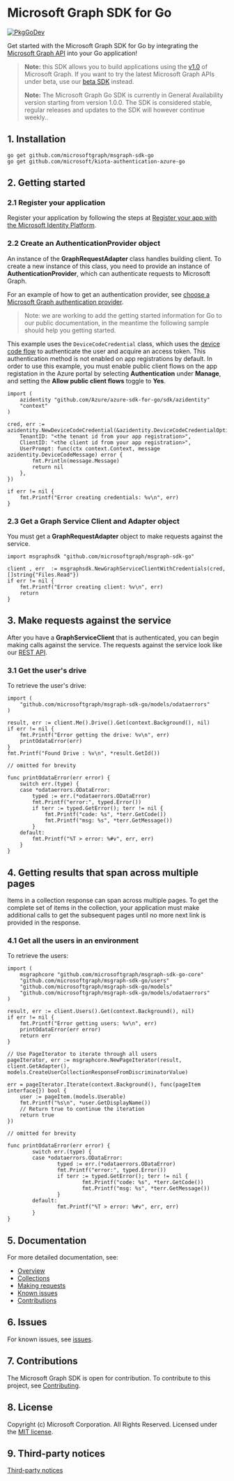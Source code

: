 # Microsoft Graph SDK for Go

[![PkgGoDev](https://pkg.go.dev/badge/github.com/microsoftgraph/msgraph-sdk-go/)](https://pkg.go.dev/github.com/microsoftgraph/msgraph-sdk-go/)

Get started with the Microsoft Graph SDK for Go by integrating the [Microsoft Graph API](https://docs.microsoft.com/graph/overview) into your Go application!

> **Note:** this SDK allows you to build applications using the [v1.0](https://docs.microsoft.com/graph/use-the-api#version) of Microsoft Graph. If you want to try the latest Microsoft Graph APIs under beta, use our [beta SDK](https://github.com/microsoftgraph/msgraph-beta-sdk-go) instead.
>
> **Note:** The Microsoft Graph Go SDK is currently in General Availability version starting from version 1.0.0. The SDK is considered stable, regular releases and updates to the SDK will however continue weekly..

## 1. Installation

```Shell
go get github.com/microsoftgraph/msgraph-sdk-go
go get github.com/microsoft/kiota-authentication-azure-go
```

## 2. Getting started

### 2.1 Register your application

Register your application by following the steps at [Register your app with the Microsoft Identity Platform](https://docs.microsoft.com/graph/auth-register-app-v2).

### 2.2 Create an AuthenticationProvider object

An instance of the **GraphRequestAdapter** class handles building client. To create a new instance of this class, you need to provide an instance of **AuthenticationProvider**, which can authenticate requests to Microsoft Graph.

For an example of how to get an authentication provider, see [choose a Microsoft Graph authentication provider](https://docs.microsoft.com/graph/sdks/choose-authentication-providers?tabs=Go).

> Note: we are working to add the getting started information for Go to our public documentation, in the meantime the following sample should help you getting started.

This example uses the `DeviceCodeCredential` class, which uses the [device code flow](https://learn.microsoft.com/azure/active-directory/develop/v2-oauth2-device-code) to authenticate the user and acquire an access token. This authentication method is not enabled on app registrations by default. In order to use this example, you must enable public client flows on the app registation in the Azure portal by selecting **Authentication** under **Manage**, and setting the **Allow public client flows** toggle to **Yes**.

```Golang
import (
    azidentity "github.com/Azure/azure-sdk-for-go/sdk/azidentity"
    "context"
)

cred, err := azidentity.NewDeviceCodeCredential(&azidentity.DeviceCodeCredentialOptions{
    TenantID: "<the tenant id from your app registration>",
    ClientID: "<the client id from your app registration>",
    UserPrompt: func(ctx context.Context, message azidentity.DeviceCodeMessage) error {
        fmt.Println(message.Message)
        return nil
    },
})

if err != nil {
    fmt.Printf("Error creating credentials: %v\n", err)
}

```

### 2.3 Get a Graph Service Client and Adapter object

You must get a **GraphRequestAdapter** object to make requests against the service.

```Golang
import msgraphsdk "github.com/microsoftgraph/msgraph-sdk-go"

client , err  := msgraphsdk.NewGraphServiceClientWithCredentials(cred, []string{"Files.Read"})
if err != nil {
    fmt.Printf("Error creating client: %v\n", err)
    return
}

```

## 3. Make requests against the service

After you have a **GraphServiceClient** that is authenticated, you can begin making calls against the service. The requests against the service look like our [REST API](https://docs.microsoft.com/graph/api/overview?view=graph-rest-1.0).

### 3.1 Get the user's drive

To retrieve the user's drive:

```Golang
import (
    "github.com/microsoftgraph/msgraph-sdk-go/models/odataerrors"
)

result, err := client.Me().Drive().Get(context.Background(), nil)
if err != nil {
    fmt.Printf("Error getting the drive: %v\n", err)
    printOdataError(err)
}
fmt.Printf("Found Drive : %v\n", *result.GetId())

// omitted for brevity

func printOdataError(err error) {
	switch err.(type) {
	case *odataerrors.ODataError:
		typed := err.(*odataerrors.ODataError)
		fmt.Printf("error:", typed.Error())
		if terr := typed.GetError(); terr != nil {
			fmt.Printf("code: %s", *terr.GetCode())
			fmt.Printf("msg: %s", *terr.GetMessage())
		}
	default:
		fmt.Printf("%T > error: %#v", err, err)
	}
}

```

## 4. Getting results that span across multiple pages

Items in a collection response can span across multiple pages. To get the complete set of items in the collection, your application must make additional calls to get the subsequent pages until no more next link is provided in the response.

### 4.1 Get all the users in an environment

To retrieve the users:

```Golang
import (
    msgraphcore "github.com/microsoftgraph/msgraph-sdk-go-core"
    "github.com/microsoftgraph/msgraph-sdk-go/users"
    "github.com/microsoftgraph/msgraph-sdk-go/models"
    "github.com/microsoftgraph/msgraph-sdk-go/models/odataerrors"
)

result, err := client.Users().Get(context.Background(), nil)
if err != nil {
    fmt.Printf("Error getting users: %v\n", err)
    printOdataError(err error)
    return err
}

// Use PageIterator to iterate through all users
pageIterator, err := msgraphcore.NewPageIterator(result, client.GetAdapter(), models.CreateUserCollectionResponseFromDiscriminatorValue)

err = pageIterator.Iterate(context.Background(), func(pageItem interface{}) bool {
    user := pageItem.(models.Userable)
    fmt.Printf("%s\n", *user.GetDisplayName())
    // Return true to continue the iteration
    return true
})

// omitted for brevity

func printOdataError(err error) {
        switch err.(type) {
        case *odataerrors.ODataError:
                typed := err.(*odataerrors.ODataError)
                fmt.Printf("error:", typed.Error())
                if terr := typed.GetError(); terr != nil {
                        fmt.Printf("code: %s", *terr.GetCode())
                        fmt.Printf("msg: %s", *terr.GetMessage())
                }
        default:
                fmt.Printf("%T > error: %#v", err, err)
        }
}

```

## 5. Documentation

For more detailed documentation, see:

* [Overview](https://docs.microsoft.com/graph/overview)
* [Collections](https://docs.microsoft.com/graph/sdks/paging)
* [Making requests](https://docs.microsoft.com/graph/sdks/create-requests)
* [Known issues](https://github.com/MicrosoftGraph/msgraph-sdk-go/issues)
* [Contributions](https://github.com/microsoftgraph/msgraph-sdk-go/blob/main/CONTRIBUTING.md)

## 6. Issues

For known issues, see [issues](https://github.com/MicrosoftGraph/msgraph-sdk-go/issues).

## 7. Contributions

The Microsoft Graph SDK is open for contribution. To contribute to this project, see [Contributing](https://github.com/microsoftgraph/msgraph-sdk-go/blob/main/CONTRIBUTING.md).

## 8. License

Copyright (c) Microsoft Corporation. All Rights Reserved. Licensed under the [MIT license](LICENSE).

## 9. Third-party notices

[Third-party notices](THIRD%20PARTY%20NOTICES)
